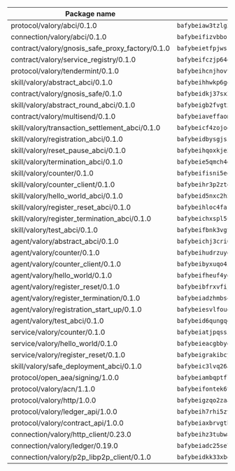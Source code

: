 | Package name                                                  | Package hash                                                  |
| ------------------------------------------------------------- | ------------------------------------------------------------- |
| protocol/valory/abci/0.1.0                                    | `bafybeiaw3tzlg3rkvnn5fcufblktmfwngmxugn4yo7pyjp76zz6aqtqcay` |
| connection/valory/abci/0.1.0                                  | `bafybeifizvbborkmrfx6ur663c6cxzwzptu3ejgjxnu7sjozuaqrudg7um` |
| contract/valory/gnosis_safe_proxy_factory/0.1.0               | `bafybeietfpjwsrhjbamd3wv7io7eeuyxjytgez6cagjc44sx23cugsfkju` |
| contract/valory/service_registry/0.1.0                        | `bafybeifczjp64q2splroc6vgmjnqfauzyuv43f6kfodxrdt2gc2pwtwvcm` |
| protocol/valory/tendermint/0.1.0                              | `bafybeihcnjhovvyyfbkuw5sjyfx2lfd4soeocfqzxz54g67333m6nk5gxq` |
| skill/valory/abstract_abci/0.1.0                              | `bafybeihhwkp6ggbsmaowlhagfdakrjmrrrcq4rzpszuaegfap5ukdrrdcm` |
| contract/valory/gnosis_safe/0.1.0                             | `bafybeidkj37sx2kcdut2hzohfrlpdbzg5mtc2jegk5g5rzktyb7fh4lwf4` |
| skill/valory/abstract_round_abci/0.1.0                        | `bafybeigb2fvgtx4hkjgmjvq2fs5mpcbjerxw7b5xzssmtxdghumpvxncay` |
| contract/valory/multisend/0.1.0                               | `bafybeiaveffaomsnmsc5hx62o77u7ilma6eipox7m5lrwa56737ektva3i` |
| skill/valory/transaction_settlement_abci/0.1.0                | `bafybeicf4zojoqfeo6lbjmr4bfbrebm26q7fx3x2noanzvhokellvxj4ma` |
| skill/valory/registration_abci/0.1.0                          | `bafybeidbysgjszdf6sbby6lgtd2c3qthsk3dtgrr2qtyktoqpcjrhyzqnq` |
| skill/valory/reset_pause_abci/0.1.0                           | `bafybeihqoxkje5sgmfrp3nnsxudwqo2w5aa2eq7sjisvieg5bgntvuyeme` |
| skill/valory/termination_abci/0.1.0                           | `bafybeie5qmch4gj5cvmdph5kngdm3pc6w5enhpmsllsd4xkx5mgs623wba` |
| skill/valory/counter/0.1.0                                    | `bafybeifisni5eqldoxz6mjwiw7fzryoicqhv65qwtq23ucqo55fxas6w2m` |
| skill/valory/counter_client/0.1.0                             | `bafybeihr3p2ztqpbgzuo4xi7gwq4hjcc3khibirritnxkajaugshlzxjke` |
| skill/valory/hello_world_abci/0.1.0                           | `bafybeid5nxc2h5bzsgfjnvoa7v3hgplb6e3zm457x6tdydswpxivskwtde` |
| skill/valory/register_reset_abci/0.1.0                        | `bafybeihloc4fafxl44ayfshwngxc25kohy2azfbtcikcef77viiqn4utfi` |
| skill/valory/register_termination_abci/0.1.0                  | `bafybeichxspl5ut3bqrj63hj5hgaybc6jnpatfr7owtzrwynkmswfgmfqq` |
| skill/valory/test_abci/0.1.0                                  | `bafybeifbnk3vgtozpftpn3sjf267rhknj36wsqll3k6lcphkktko2p2o6m` |
| agent/valory/abstract_abci/0.1.0                              | `bafybeichj3cri6gmoqfy2sr4osepi3j6gydotkrqicsrbljdbvth2unske` |
| agent/valory/counter/0.1.0                                    | `bafybeihudrzuydzomzzfimdeo4osvjwolqye6wqazdycr7ks32kx4sb3vi` |
| agent/valory/counter_client/0.1.0                             | `bafybeibyxuqo4itomksd6wvr3loblr2ba4jxa4x3wvtgr3rofpl5xueaaa` |
| agent/valory/hello_world/0.1.0                                | `bafybeifheuf4yg4bszrbmcjpjmjgl4bejh3md4wcxffjokaeigdg4ixonq` |
| agent/valory/register_reset/0.1.0                             | `bafybeibfrxvfijxjgnj6oo3niu6kmpenoddnnmkz3kzffgu23dshwglrci` |
| agent/valory/register_termination/0.1.0                       | `bafybeiadzhmbs4ijeiybvshw3x3xvgoze3ys6nkicobtpraqo5le7f6glu` |
| agent/valory/registration_start_up/0.1.0                      | `bafybeiesvlfoudn7t3sihkwl6kcjcbrzoudevukyaskwh326y4c3hrgx5i` |
| agent/valory/test_abci/0.1.0                                  | `bafybeid6qungqgacnzyki26uoscl6pjyjca7yhavag2d6ync2h7yntnr64` |
| service/valory/counter/0.1.0                                  | `bafybeiatjpqssigagb5ergjehn5xietc25pff5aviezn3sct53rcs54y3m` |
| service/valory/hello_world/0.1.0                              | `bafybeieacgbbygisuqdcfd46w26ptfj5qhkjtgveeojo67oz2iudzglxmq` |
| service/valory/register_reset/0.1.0                           | `bafybeigrakibcy4wbq2taa52kf2zgkv3bxrsx5nlrjxm2nrw2w6lugtspu` |
| skill/valory/safe_deployment_abci/0.1.0                       | `bafybeic3lvq26av62ww32buen3rdwgieirmccauhuyu6y527pdhqejeno4` |
| protocol/open_aea/signing/1.0.0                               | `bafybeiambqptflge33eemdhis2whik67hjplfnqwieoa6wblzlaf7vuo44` |
| protocol/valory/acn/1.1.0                                     | `bafybeifontek6tvaecatoauiule3j3id6xoktpjubvuqi3h2jkzqg7zh7a` |
| protocol/valory/http/1.0.0                                    | `bafybeigzqo2zaakcjtzzsm6dh4x73v72xg6ctk6muyp5uq5ueb7y34fbxy` |
| protocol/valory/ledger_api/1.0.0                              | `bafybeih7rhi5zvfvwakx5ifgxsz2cfipeecsh7bm3gnudjxtvhrygpcftq` |
| protocol/valory/contract_api/1.0.0                            | `bafybeiaxbrvgtbdrh4lslskuxyp4awyr4whcx3nqq5yrr6vimzsxg5dy64` |
| connection/valory/http_client/0.23.0                          | `bafybeihz3tubwado7j3wlivndzzuj3c6fdsp4ra5r3nqixn3ufawzo3wii` |
| connection/valory/ledger/0.19.0                               | `bafybeiadc25se7dgnn4mufztwpzdono4xsfs45qknzdqyi3gckn6ccuv44` |
| connection/valory/p2p_libp2p_client/0.1.0                     | `bafybeidkk33xbga54szmitk6uwsi3ef56hbbdbuasltqtiyki34hgfpnxa` |
